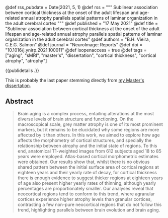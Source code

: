 @def rss_pubdate = Date(2021, 5, 1)
@def rss = """  Sublinear association between cortical thickness at the onset of the adult lifespan and age-related annual atrophy parallels spatial patterns of laminar organization in the adult cerebral cortex  """
@def published = "17 May 2021"
@def title = "Sublinear association between cortical thickness at the onset of the adult lifespan and age-related annual atrophy parallels spatial patterns of laminar organization in the adult cerebral cortex"
@def authors = "B.H. Vieira, C.E.G. Salmon"
@def journal = "NeuroImage: Reports"
@def doi = "10.1016/j.ynirp.2021.100011"
@def isopenaccess = true
@def tags = ["aging", "sMRI", "master's", "dissertation", "cortical thickness", "cortical atrophy", "atrophy"]


{{publidetails .}}

This is probably the last paper stemming directly from [my Master's dissertation](/publications/Dissertation).

## Abstract
> Brain aging is a complex process, entailing alterations at the most diverse levels of brain structure and functioning. On the macroscopical scale, grey matter atrophy is one of its most prominent markers, but it remains to be elucidated why some regions are more affected by it than others. In this work, we aimed to explore how age affects the morphometry of cortical structures, and specially the relationship between atrophy and the initial state of regions. To this end, anatomical T1-weighted images from 612 subjects aged 18 to 85 years were employed. Atlas-based cortical morphometric estimates were obtained. Our results show that, whilst there is no obvious shared pattern between the initial surface area of cortical regions at eighteen years and their yearly rate of decay, for cortical thickness there is enough evidence to suggest thicker regions at eighteen years of age also present higher yearly rates of thinning, although yearly percentages are proportionately smaller. Our analyses reveal that neocortical regions tend to conform to this trend, where agranular cortices experience higher atrophy levels than granular cortices, contrasting a few non-pure neocortical regions that do not follow this trend, highlighting parallels between brain evolution and brain aging.